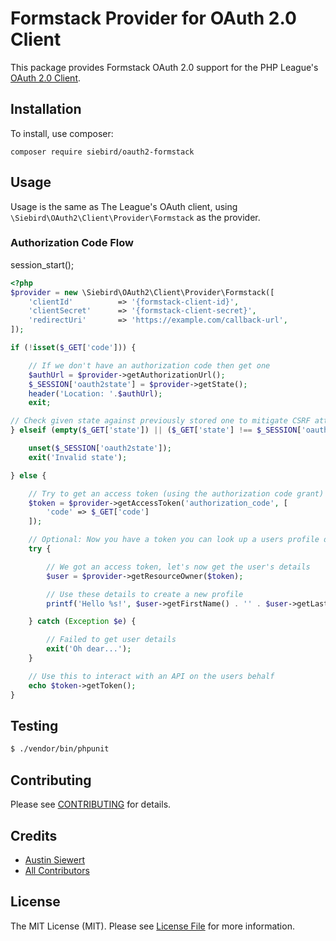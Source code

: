 # Formstack Provider for OAuth 2.0 Client

This package provides Formstack OAuth 2.0 support for the PHP League's [OAuth 2.0 Client](https://github.com/thephpleague/oauth2-client).

## Installation

To install, use composer:

```
composer require siebird/oauth2-formstack
```

## Usage

Usage is the same as The League's OAuth client, using `\Siebird\OAuth2\Client\Provider\Formstack` as the provider.

### Authorization Code Flow

session_start();

```php
<?php
$provider = new \Siebird\OAuth2\Client\Provider\Formstack([
    'clientId'          => '{formstack-client-id}',
    'clientSecret'      => '{formstack-client-secret}',
    'redirectUri'       => 'https://example.com/callback-url',
]);

if (!isset($_GET['code'])) {

    // If we don't have an authorization code then get one
    $authUrl = $provider->getAuthorizationUrl();
    $_SESSION['oauth2state'] = $provider->getState();
    header('Location: '.$authUrl);
    exit;

// Check given state against previously stored one to mitigate CSRF attack
} elseif (empty($_GET['state']) || ($_GET['state'] !== $_SESSION['oauth2state'])) {

    unset($_SESSION['oauth2state']);
    exit('Invalid state');

} else {

    // Try to get an access token (using the authorization code grant)
    $token = $provider->getAccessToken('authorization_code', [
        'code' => $_GET['code']
    ]);

    // Optional: Now you have a token you can look up a users profile data
    try {

        // We got an access token, let's now get the user's details
        $user = $provider->getResourceOwner($token);

        // Use these details to create a new profile
        printf('Hello %s!', $user->getFirstName() . '' . $user->getLastName());

    } catch (Exception $e) {

        // Failed to get user details
        exit('Oh dear...');
    }

    // Use this to interact with an API on the users behalf
    echo $token->getToken();
}

```

## Testing

``` bash
$ ./vendor/bin/phpunit
```

## Contributing

Please see [CONTRIBUTING](https://github.com/siebird/oauth2-formstack/blob/master/CONTRIBUTING.md) for details.


## Credits

- [Austin Siewert](https://github.com/siebird)
- [All Contributors](https://github.com/siebird/oauth2-formstack/contributors)


## License

The MIT License (MIT). Please see [License File](https://github.com/siebird/oauth2-formstack/blob/master/LICENSE) for more information.
